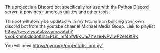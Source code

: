This project is a Discord bot specifically for use with the Python Discord server. It provides numerous utilities and other tools. 

This bot will slowly be updated with my tutorials on building your own discord bot from the youtube channel Michael Media Group. Link to playlist https://www.youtube.com/watch?v=oDKmb03lc0o&list=PLib_mf4mWkKUm7YVzeNvPv1wP2eI4KtRK

You will need https://pypi.org/project/discord.py/
